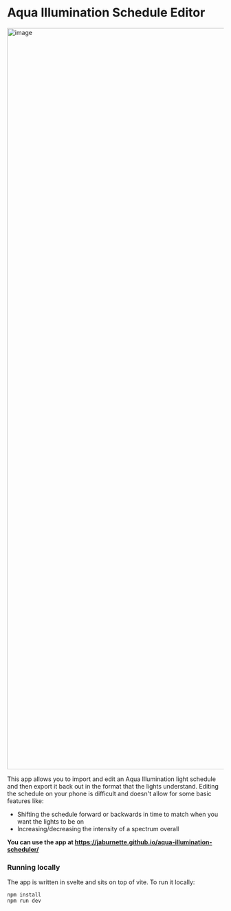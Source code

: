 # Aqua Illumination Schedule Editor


<img width="1725" alt="image" src="https://github.com/jaburnette/aqua-illumination-scheduler/assets/535077/48db80ec-57c8-4de5-aea4-46191c293641">


This app allows you to import and edit an Aqua Illumination light schedule and then export it back out in the format that the lights understand.
Editing the schedule on your phone is difficult and doesn't allow for some basic features like:
 - Shifting the schedule forward or backwards in time to match when you want the lights to be on
 - Increasing/decreasing the intensity of a spectrum overall

__You can use the app at https://jaburnette.github.io/aqua-illumination-scheduler/__

### Running locally

The app is written in svelte and sits on top of vite.  To run it locally:

```
npm install
npm run dev
```

